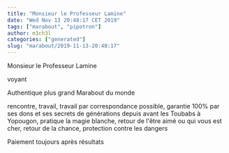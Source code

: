 ```yaml
---
title: "Monsieur le Professeur Lamine"
date: "Wed Nov 13 20:48:17 CET 2019"
tags: ["marabout", "pipotron"]
author: m1ch3l
categories: ["generated"]
slug: "marabout/2019-11-13-20:48:17"
---
```


Monsieur le Professeur Lamine

voyant

Authentique plus grand Marabout du monde

rencontre, travail, travail par correspondance possible, garantie 100% par ses dons et ses secrets de générations depuis avant les Toubabs à Yopougon, pratique la magie blanche, retour de l'être aimé ou qui vous est cher, retour de la chance, protection contre les dangers

Paiement toujours après résultats
